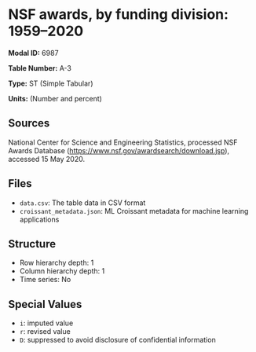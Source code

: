 # NSF awards, by funding division: 1959–2020

**Modal ID:** 6987

**Table Number:** A-3

**Type:** ST (Simple Tabular)

**Units:** (Number and percent)

## Sources

National Center for Science and Engineering Statistics, processed NSF Awards Database (https://www.nsf.gov/awardsearch/download.jsp), accessed 15 May 2020.

## Files

- `data.csv`: The table data in CSV format
- `croissant_metadata.json`: ML Croissant metadata for machine learning applications

## Structure

- Row hierarchy depth: 1
- Column hierarchy depth: 1
- Time series: No

## Special Values

- `i`: imputed value
- `r`: revised value
- `D`: suppressed to avoid disclosure of confidential information
